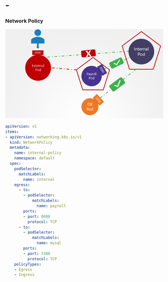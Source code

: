 # -

### Network Policy

![network policies](resources/kubernetes-ckad-network-policies-9.jpg)

```yaml
apiVersion: v1
items:
- apiVersion: networking.k8s.io/v1
  kind: NetworkPolicy
  metadata:
    name: internal-policy
    namespace: default
  spec:
    podSelector:
      matchLabels:
        name: internal
    egress:
      - to:
        - podSelector:
            matchLabels:
              name: payroll
        ports:
        - port: 8080
          protocol: TCP
      - to:
        - podSelector:
            matchLabels:
              name: mysql
        ports:
        - port: 3306
          protocol: TCP
    policyTypes:
    - Egress
    - Ingress
```
